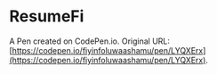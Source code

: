 # ResumeFi

A Pen created on CodePen.io. Original URL: [https://codepen.io/fiyinfoluwaashamu/pen/LYQXErx](https://codepen.io/fiyinfoluwaashamu/pen/LYQXErx).

